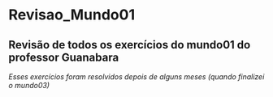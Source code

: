 # Revisao_Mundo01
 ## Revisão de todos os exercícios do mundo01 do professor Guanabara
 
*Esses exercícios foram resolvidos depois de alguns meses (quando finalizei o mundo03)*

 
 
 
